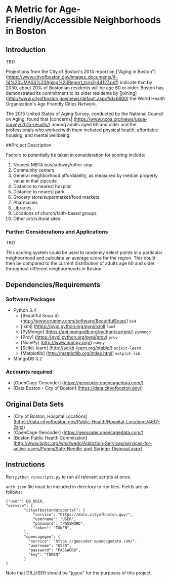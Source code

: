A Metric for Age-Friendly/Accessible Neighborhoods in Boston
==============================

## Introduction

TBD

Projections from the City of Boston's 2014 report on ["Aging in Boston"] (https://www.cityofboston.gov/images_documents/4-14%20UMASS%20Aging%20Report_tcm3-44127.pdf) indicate that by 2030, about 20% of Bostonian residents will be age 60 or older. Boston has demonstrated its commitment to its older residents by [joining] (http://www.cityofboston.gov/news/default.aspx?id=6600) the World Health Organization's Age Friendly Cities Network.

The 2015 United States of Aging Survey, conducted by the National Council on Aging, found that [concerns] (https://www.ncoa.org/news/usoa-survey/2015-results/) among adults aged 60 and older and the professionals who worked with them included physical health, affordable housing, and mental wellbeing.


##Project Description

Factors to potentially be taken in consideration for scoring include:
1. Nearest MBTA bus/subway/other stop  
2. Community centers  
3. General neighborhood affordability, as measured by median property value in that zipcode  
4. Distance to nearest hospital  
5. Distance to nearest park  
6. Grocery store/supermarket/food markets  
7. Pharmacies  
8. Libraries  
9. Locations of church/faith-based groups  
10. Other art/cultural sites

### Further Considerations and Applications

TBD

This scoring system could be used to randomly select points in a particular neighborhood and calculate an average score for the region. This could then be compared to the current distribution of adults age 60 and older throughout different neighborhoods in Boston.


## Dependencies/Requirements

### Software/Packages
- Python 3.4
  - [Beautiful Soup 4] (http://www.crummy.com/software/BeautifulSoup/) `bs4`
  - [lxml] (https://pypi.python.org/pypi/lxml) `lxml`
  - [PyMongo] (https://api.mongodb.org/python/current/) `pymongo`
  - [Prov] (https://pypi.python.org/pypi/prov) `prov`
  - [NumPy] (http://www.numpy.org/) `numpy`
  - [Scikit-learn] (http://scikit-learn.org/stable/) `scikit-learn`
  - [Matplotlib] (http://matplotlib.org/index.html) `matplot-lib`
- MongoDB 3.2

### Accounts required
- [OpenCage Geocoder] (https://geocoder.opencagedata.com/)
- [Data Boston - City of Boston] (https://data.cityofboston.gov/)

## Original Data Sets
- [City of Boston, Hospital Locations] (https://data.cityofboston.gov/Public-Health/Hospital-Locations/46f7-2snz)
- [OpenCage Geocoder] (https://geocoder.opencagedata.com/)
- [Boston Public Health Commission] (http://www.bphc.org/whatwedo/Addiction-Services/services-for-active-users/Pages/Safe-Needle-and-Syringe-Disposal.aspx)

## Instructions

Run `python runscripts.py` to run all relevant scripts at once.

`auth.json` file must be included in directory to run files. Fields are as follows:

```
{"user": DB_USER,
"service": {
	  	"cityofbostondataportal": {
            "service": "https://data.cityofboston.gov/",
            "username": "USER",
            "password": "PASSWORD",
            "token": "TOKEN",
        },  
        "opencagegeo": {
          "service": "https://geocoder.opencagedata.com/",
          "username": "USER",
          "password": "PASSWORD",
          "key": "TOKEN"
        }
}
```

Note that DB_USER should be "jgyou" for the purposes of this project.